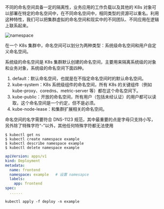 不同的命名空间具备一定的隔离性，业务应用的工作负载以及其他的 K8s 对象可以部署在特定的命名空间中，在不同命名空间中，相同类型的资源可以重名。利用这种特性，我们可以把集群虚拟的命名空间和现实中的不同团队、不同应用在逻辑上联系起来。

![namespace](https://raw.githubusercontent.com/jianchengwang/todo-cloudnative/main/4.k8s/namespace.webp)

在一个 K8s 集群中，命名空间可以划分为两种类型：系统级命名空间和用户自定义命名空间。

系统级的命名空间是 K8s 集群默认创建的命名空间，主要用来隔离系统级的对象和业务对象，系统级的命名空间下面四种。
1. default：默认命名空间，也就是在不指定命名空间时的默认命名空间。
2. kube-system：K8s 系统级组件的命名空间，所有 K8s 的关键组件（例如 kube-proxy、coredns、metric-server 等）都在这个命名空间下。
3. kube-public：开放的命名空间，所有用户（包括未经认证）的用户都可以读取，这个命名空间是一个约定，但不是必须。
4. kube-node-lease：和集群扩展相关的命名空间。

命名空间的名字需要符合 DNS-1123 规范，其中最重要的点是字母只支持小写，另外除了特殊字符“-”以外，其他任何特殊字符都无法使用

```shell
$ kubectl get ns
$ kubectl create namespace example
$ kubectl describe namespace example
$ kubectl delete namespace example
```

```yaml
apiVersion: apps/v1
kind: Deployment
metadata:
  name: frontend
  namespace: example   # 设置 namesapce
  labels:
    app: frontend
spec:
  ......
```

```shell
kubectl apply -f deploy -n example
```